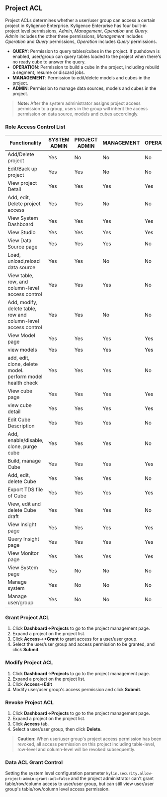 ## Project ACL

Project ACLs determines whether a user/user group can access a certain project in Kyligence Enterprise. Kyligence Enterprise has four built-in project level permissions, *Admin*, *Management*, *Operation* and *Query*. *Admin* includes the other three permissions, *Management* includes *Operation* and *Query* permissions, *Operation* includes *Query* permissions.

- **QUERY**: Permission to query tables/cubes in the project. If pushdown is enabled, user/group can query tables loaded to the project when there's no ready cube to answer the query.
- **OPERATION**: Permission to build a cube in the project, including rebuild a segment, resume or discard jobs. 
- **MANAGEMENT**: Permission to edit/delete models and cubes in the project. 
- **ADMIN**: Permission to manage data sources, models and cubes in the project.

> **Note:** After the system administrator assigns project access permission to a group, users in the group will inherit the access permission on data source, models and cubes accordingly.



### Role Access Control List

| Functionality                                                | SYSTEM ADMIN | PROJECT ADMIN | MANAGEMENT | OPERATION | QUERY |
| ------------------------------------------------------------ | ------------ | ------------- | ---------- | --------- | ----- |
| Add/Delete  project                                          | Yes          | No            | No         | No        | No    |
| Edit/Back up  project                                        | Yes          | Yes           | No         | No        | No    |
| View project  Detail                                         | Yes          | Yes           | Yes        | Yes       | Yes   |
| Add, edit,  Delete project access                            | Yes          | Yes           | No         | No        | No    |
| View System  Dashboard                                       | Yes          | Yes           | Yes        | Yes       | Yes   |
| View Studio                                                  | Yes          | Yes           | Yes        | Yes       | Yes   |
| View Data  Source page                                       | Yes          | Yes           | Yes        | No        | No    |
| Load, unload,reload data source                              | Yes          | Yes           | No         | No        | No    |
| View table,  row, and column-level access control            | Yes          | Yes           | Yes        | No        | No    |
| Add, modify,  delete table, row and column-level access control | Yes          | Yes           | No         | No        | No    |
| View Model  page                                             | Yes          | Yes           | Yes        | Yes       | Yes   |
| view models                                                  | Yes          | Yes           | Yes        | Yes       | Yes   |
| add, edit, clone, delete model. perform model health check   | Yes          | Yes           | Yes        | No        | No    |
| View cube page                                               | Yes          | Yes           | Yes        | Yes       | Yes   |
| view cube detail                                             | Yes          | Yes           | Yes        | Yes       | Yes   |
| Edit Cube  Description                                       | Yes          | Yes           | Yes        | No        | No    |
| Add,  enable/disable, clone, purge cube                      | Yes          | Yes           | Yes        | No        | No    |
| Build, manage  Cube                                          | Yes          | Yes           | Yes        | Yes       | No    |
| Add, edit,  delete Cube                                      | Yes          | Yes           | Yes        | No        | No    |
| Export TDS file of Cube                                      | Yes          | Yes           | Yes        | Yes       | Yes   |
| View, edit and  delete Cube draft                            | Yes          | Yes           | Yes        | No        | No    |
| View Insight  page                                           | Yes          | Yes           | Yes        | Yes       | Yes   |
| Query Insight  page                                          | Yes          | Yes           | Yes        | Yes       | Yes   |
| View Monitor  page                                           | Yes          | Yes           | Yes        | Yes       | No    |
| View System  page                                            | Yes          | No            | No         | No        | No    |
| Manage system                                                | Yes          | No            | No         | No        | No    |
| Manage user/group                                            | Yes          | No            | No         | No        | No    |

### Grant Project ACL

1. Click **Dashboard**->**Projects** to go to the project management page.
2. Expand a project on the project list.
3. Click **Access**->**+Grant** to grant access for a user/user group.
4. Select the user/user group and access permission to be granted, and click **Submit**. 


### Modify Project ACL

1. Click **Dashboard**->**Projects** to go to the project management page.
2. Expand a project on the project list.
3. Click **Access**->**Edit** 
4. Modify user/user group's access permission and click **Submit**. 

### Revoke Project ACL

1. Click **Dashboard**->**Projects** to go to the project management page.
2. Expand a project on the project list.
3. Click **Access**  tab.
4. Select a user/user group, then click **Delete**.

> **Caution**: When user/user group's project access permission has been revoked, all access permission on this project including table-level, row-level and column-level will be revoked subsequently.

###  Data ACL Grant Control

Setting the system level configuration parameter ` kylin.security.allow-project-admin-grant-acl=false ` and the project administrator can't grant table/row/column access to user/user group, but can still view user/user group's table/row/column level access permission.

